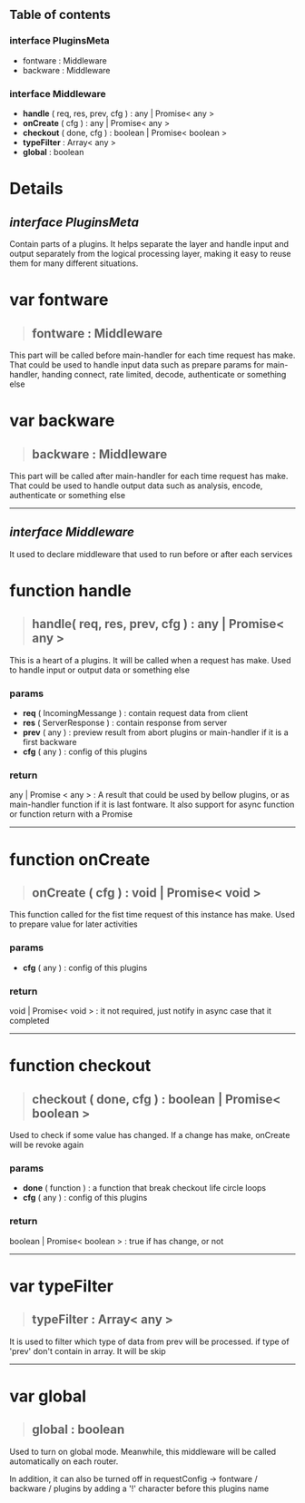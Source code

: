 ## **Table of contents**

### interface **PluginsMeta**

- fontware : Middleware
- backware : Middleware


### interface **Middleware**

-   **handle** ( req, res, prev, cfg ) : any | Promise< any >
-   **onCreate** ( cfg ) : any | Promise< any >
-   **checkout** ( done, cfg ) : boolean | Promise< boolean >
-   **typeFilter** : Array< any >
-   **global** : boolean


# **Details**

## *interface **PluginsMeta***

Contain parts of a plugins. It helps separate the layer and handle input and output separately from the logical processing layer, making it easy to reuse them for many different situations.

# var fontware

> ## **fontware** : Middleware
This part will be called before main-handler for each time request has make. That could be used to handle input data such as prepare params for main-handler, handing connect, rate limited, decode, authenticate or something else

# var backware

> ## **backware** : Middleware
This part will be called after main-handler for each time request has make. That could be used to handle output data such as analysis, encode, authenticate or something else

---

## *interface **Middleware***
It used to declare middleware that used to run before or after each services

# function handle

> ## **handle**( req, res, prev, cfg ) : any | Promise< any >

This is a heart of a plugins. It will be called when a request has make. Used to handle input or output data or something else

### **params**
- **req** ( IncomingMessange ) : contain request data from client
- **res** ( ServerResponse ) : contain response from server
- **prev** ( any ) : preview result from abort plugins or main-handler if it is a first backware
- **cfg** ( any ) : config of this plugins

### **return**
any | Promise < any > : A result that could be used by bellow plugins, or as main-handler function if it is last fontware. It also support for async function or function return with a Promise

---

# function onCreate

> ## **onCreate** ( cfg ) : void | Promise< void >

This function called for the fist time request of this instance has make. Used to prepare value for later activities

### **params**
- **cfg** ( any ) : config of this plugins


### **return**

void | Promise< void > : it not required, just notify in async case that it completed

---

# function checkout

> ## **checkout** ( done, cfg ) : boolean | Promise< boolean >

Used to check if some value has changed. If a change has make, onCreate will be revoke again

### **params**

- **done** ( function ) : a function that break checkout life circle loops
- **cfg** ( any ) : config of this plugins


### **return**
boolean | Promise< boolean > : true if has change, or not

---

# var typeFilter
> ## **typeFilter** : Array< any >

It is used to filter which type of data from prev will be processed. if type of 'prev' don't contain in array. It will be skip

---

# var global
> ## **global** : boolean

Used to turn on global mode. Meanwhile, this middleware will be called automatically on each router. 

In addition, it can also be turned off in requestConfig -> fontware / backware / plugins by adding a '!' character before this plugins name